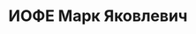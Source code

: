 ---
title: ИОФЕ Марк Яковлевич
description: "1904 року народження, с. Тулки Іркутського повіту Іркутської губернії,\
  \ єврей, освіта неповна вища, член ВКП(б). Проживав: сел. Щербинівка Дзержинського\
  \ району Донецької області, будови 1931 року, буд. № 27. Редактор газети. \n  Заарештований\
  \ 24 липня 1937 року. Засуджений виїзною сесією військової колегії Верховного Суду\
  \ СРСР у м. Сталіно до розстрілу з конфіскацією майна. Вирок приведено до виконання\
  \ у м. Сталіно (м. Донецьк) 3 грудня 1937 року. \n  Реабілітований у 1957 році."
---
